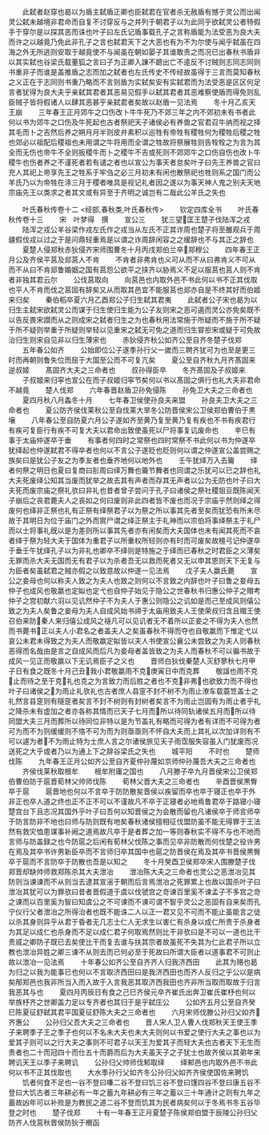 <!-- { "loadSidebar": true } -->
　　此弑者赵穿也曷以为盾主弑盾正卿也臣弑君在官者杀无赦盾有憾于灵公而出闻灵公弑未越境非君命而自复不讨穿反与之并列于朝君子以为此同乎欲弑灵公者特假手于穿尔是以探其恶而诛也叶子曰左氏记盾事载孔子之言称盾能为法受恶为良大夫而许之以越竟乃免此非孔子之言也弑君天下之大恶也有为不为尔使与闻乎弑虽在四海之外无所逃则安取于越竟使不与闻虽在朝如晏子其谁敢责之而况已出春秋书盾非以其实弑也谷梁氏载董狐之言曰子为正卿入諌不聼出亡不逺反不讨贼则志同志同则书重非子而谁是盖推盾之志而加之弑者也左氏传史不传经故虽得于三言而莫知春秋之义正在于志同则书重乃略而不言则盾为实弑矣安有实弑君而为法受恶是区区何足言者犹得为良大夫乎亲弑其君者其恶易见假手以弑其君者其恶难察使盾而得免则乱臣贼子皆将假诸人以肆其恶甚乎亲弑君者矣故以赵盾一见法焉
　　冬十月乙亥天王崩
　　三年春王正月郊牛之口伤改卜牛牛死乃不郊三年之内不郊初未有书者此何以书为郊牛之口伤及牛死起也古者祭祀天子诸侯必有养兽之官君召牛纳而视之择其毛而卜之吉然后养之朔月月半则皮弁素积以巡牲有帝牲有稷牲何为稷牲后稷之牲也郊必以祖配后稷祖也未用谓之牛将用而全谓之牲故将祭展牲则告牷牷之为言为其全而无伤也帝牛不全则扳稷牛而卜之稷牛不吉或死则不郊郊牛之口伤自伤也改卜牛稷牛也伤者养之不谨死者若有谴之者也以宣公为事天者怠矣叶子曰先王养兽之官曰充人其祀上帝享先王之牲系于牢刍之必三月初未有闲也散祭祀也牲则系之国门而公羊氏乃以为帝牲在涤三月于稷者唯具是视记礼者因之遂以为事天神人鬼之别夫天地宗庙先王以类求之者其文或有异至于齐明之诚岂有二哉此公羊氏之失也

　　叶氏春秋传卷十二
<经部,春秋类,叶氏春秋传>
　　钦定四库全书
　　叶氏春秋传卷十三
　　宋　叶梦得　撰
　　宣公三
　　犹三望匡王楚子伐陆浑之戎
　　陆浑之戎公羊谷梁作戎左氏作之戎当从左氏不正其诈周也楚子将至雒观兵于周疆假伐戎以过之于是问鼎轻重焉是以谓之诈周辞闲容之之缓辞也不与其正之辞也
　　夏楚人侵郑秋赤狄侵齐宋师围曹冬十月丙戌郑伯兰卒郑穆公
　　四年春王正月公及齐侯平莒及郯莒人不肯
　　不肯者非弗肯也义可从而不从曰弗肯义不可从而不从曰不肯郯鲁婚姻之国有莒怨公欲平之挟齐以胁焉义不足以服莒也莒人则不肯者非独其君云尔
　　公伐莒取向
　　向莒邑也内取外邑不书此何以书不正其伐取也平人不肯而伐之莒固有辞矣又从而取其邑宜不能服莒也郯亦自是不终其好而伯姬来归矣
　　秦伯稻卒夏六月乙酉郑公子归生弑其君夷
　　此弑者公子宋也曷为以归生主弑宋欲弑灵公而谋于归生使归生能为公子友则宋之恶可遏而灵公亦免矣既不以告反畏宋譛而从之则成宋之弑者归生之为也春秋用法常施于所疑而不施于所不疑于所不疑则举重于所疑则举轻以见重宋之弑无可免之道而归生甞拒宋或疑于可免故治归生则宋自见非以归生薄宋也
　　赤狄侵齐秋公如齐公至自齐冬楚子伐郑
　　五年春公如齐
　　公始即位公子遂季孙行父一嵗而三聘齐犹可为也至是更三时而再朝则鲁失位而屈于大国至公而不可复亢矣
　　夏公至自齐秋九月齐髙固来逆叔姬
　　髙固齐大夫之三命者也
　　叔孙得臣卒
　　冬齐髙固及子叔姬来
　　子叔姬来归寜也宣公在而子叔姬归寜节矣何以书以髙固之俱行也礼大夫非君命不越竟
　　楚人伐郑
　　六年春晋赵盾卫孙免侵陈
　　孙免卫大夫之三命者也
　　夏四月秋八月螽冬十月
　　七年春卫侯使孙良夫来盟
　　孙良夫卫大夫之三命者也
　　夏公防齐侯伐莱秋公至自伐莱大旱冬公防晋侯宋公卫侯郑伯曹伯于黒壌
　　八年春公至自防夏六月公子遂如齐至黄乃复至黄乃复有疾也不书有疾君行有疾可复臣行有疾不可复大夫以君命出致使虽死以尸将事复讥废命也
　　辛巳有事于太庙仲遂卒于垂
　　有事者何四时之常祭也四时常祭不书此何以书为仲遂卒犹绎起也仲遂弑君不得卒者也何以不言公子遂贬也贬则何以谓之仲遂宣公盖尝赐之族矣曰是犹公子友之为季友者也垂齐地何以地外也
　　壬午犹绎万入去籥
　　绎者何祭之明日也夏曰复商曰肜周曰绎万舞也籥节舞者也同谓之乐犹可以已之辞也礼大夫死废绎公知其当废而犹举之故去其有声者而存其无声者以公为无防也叶子曰大夫死而废宗庙之祭礼欤曰非礼也昔者曾子尝问于孔子曰诸侯之祭社稷爼豆既陈闻天子崩后之丧君薨夫人之丧如之何曰废则非此四者皆不废也而况于宗庙乎然则绎之得废何也绎非正祭也礼有正祭有绎祭君子以为祭之所以事其先者至矣而犹恐有所未尽故于其明日为位于庙门之外而賔尸谓之绎正祭主于礼神而以宗伯将事绎祭主于礼尸而以士将事礼旣以是为差则所以事其先者亦有闲矣而大夫国体也未有闻其死而不哀者绎于祭为轻大夫于国体为重君子以所重权所轻则亦有时而可废矣故檀弓记仲遂卒于垂壬午犹绎孔子以为非礼也卿卒不绎则是特施之于绎而已春秋之时君臣之义薄矣无罪而杀大夫无国而无有君子以为杀者吾无以救而死者又无以申其恩则天下无复与为臣者矣虽弑君之贼亦假之以致意故以仲遂一见法焉
　　戊子夫人嬴氏薨
　　宣公之妾母也何以称夫人致之为夫人也致之则何以不言致之内辞也叶子曰鲁之妾母五仲子也成风也敬嬴也定姒也定弋也自仲子始见于隐公之世春秋书归惠公仲子之赗考仲子之宫初献六羽以见讥然仲子不为夫人于惠公则隐公之讥如是而己至成风则僖公致之为夫人矣鲁之妾母为夫人自成风始书禘于太庙用致夫人王使荣叔归含且赗王使召伯来防秦人来归僖公成风之襚凡可以见讥者无不着所以正妾之不得为夫人也然而书薨书正以夫人小君名之者盖夫人之矣虽春秋不得而夺也自敬嬴而下惟定弋以哀公未君未得致之为夫人而敬嬴定姒皆以夫人书使宣公襄公未尝致之为夫人则春秋恶得而名哉由是言之自成风而后凡为妾母者盖皆致之为夫人而春秋不可以徧书故于成风一见正而敬嬴以下无讥焉臣子之义也
　　晋师白狄伐秦楚人灭舒蓼秋七月甲子日有食之既冬十月己丑我小君敬嬴雨不克庚寅日中而克葬
　　敬諡也雨不克止而待之至于克礼也克之为言致力而后胜之者也不克非弗也欲致力而不得也叶子曰诸侯之为雨止礼欤礼也古者庶人县窆不封不树不为雨止潦车载蓑笠盖士之礼然言县窆则有隧窆者矣言不封不树则有封树者矣言不为雨止岂固有为雨止者乎礼之降杀未有虚加之者亦各称其情而已天子七月而所以待同轨诸侯五月而所以待同盟大夫三月而葬所以待同位非特以是为节盖礼有略而可得为者有详而不可得为者可为而不为则缓缓则不恪不可为而为则亟亟则不怀自大夫而上其礼以次加详则有不可以遽为者不为雨止特为士庶人言之尔诸侯旅见天子雨霑服失容虽入门犹废而况送死之大乎或者乃以为通上下之辞谷梁氏之失也
　　城平阳
　　不时也
　　楚师伐陈
　　九年春王正月公如齐公至自齐夏仲孙蔑如京师仲孙蔑吾大夫之三命者也
　　齐侯伐莱秋取根牟
　　根牟附庸之国也
　　八月滕子卒九月晋侯宋公卫侯郑伯曹伯防于扈晋荀林父帅师伐陈
　　荀林父晋大夫之三命者也
　　辛酉晋侯黒臀卒于扈
　　扈晋地也何以不言卒于防防散矣晋侯以疾留而卒也卒于寝正也卒于外非正也卒人道之终也正不正不可以不谨故凡不卒于正寝者必地焉鲁君卒于路寝小寝楚宫台下且志况其国外乎叶子曰吾何以知晋侯之为会散而留也凡诸侯卒于师言师卒于防言防非不地也曰师与防则既有地矣春秋诸侯擅相征伐盟防虽不能无得罪于王法然有救灾恤患谋事补阙之道焉故凡卒于是者葬之加一等则春秋实不得不与也不地而言师与防盖録之也今防扈之后闲有荀林父伐陈之事而见卒非防散而何伐楚之役许男在焉及其卒书许男新臣卒而不言师归卒其国中也扈之防晋侯在焉及其卒书晋侯黒臀卒于扈而不言防卒于防散也吾是以知之
　　冬十月癸酉卫侯郑卒宋人围滕楚子伐郑晋却缺帅师救郑陈杀其大夫泄冶
　　泄冶陈大夫之三命者也灵公之恶泄冶见其防则当谏谏而不从则当去逮其宣滛于朝而后言焉泄冶之死罪累上也故以国杀叶子曰泄冶其犹可以为罪欤曰昔者晋假道于虞以伐虢宫之竒谏百里奚不谏孟子不多宫之竒之谏而以百里奚为智曰知虞公之不可谏而不谏可谓不智乎灵公之恶固有自来矣而孔宁仪行父者泄冶之所得治者也既不能诛二人以正一君又见不可而不能止虽能言之徒以杀其身则异乎从君于昏者无几志士仁人无求生以害仁有杀身以成仁所贵于杀身者为其足以成仁也杀身而不足以成仁君子何取焉然则比干非欤曰是不可以一道也比干贵戚之卿防子既已去矣使比干而复去谁与扶其宗者故虽死不失其为仁此君子所以立教也泄冶异姓之卿三谏不从则去而已何必至于死故曰所谓大臣者以道事君不可则止故以泄冶一见法焉
　　十年春公如齐公至自齐齐人归我济西田
　　此其为赂也曷为归之以我为能事已也何以不言取济西田曰是我济西田也而齐人反归之乎公以是病矣邴郑邑也我非所当入而入故于入言我恶其取济西我田也齐非所当取而取故于归言我恶其与也
　　夏四月丙辰日有食之己巳齐侯元卒齐崔氏出奔卫崔氏崔杼也何以举族杼齐之世卿盖力足以专齐者也其归于是乎弑庄公
　　公如齐五月公至自齐癸巳陈夏征舒弑其君平国夏征舒陈大夫之三命者也
　　六月宋师伐滕公孙归父如齐齐惠公
　　公孙归父吾大夫之三命者也
　　晋人宋人卫人曹人伐郑秋天王使王季子来聘季子王之季子也何以不名未大夫也未大夫则何以书爱之使行大夫之事也以为爱其子则可以之行大夫之事则不可君子以天王为爱其子而轻大夫也古者天下无生而贵者也二十而冠四十而仕五十而爵而后为大夫虽天子之子犹士也故齐侯以其弟年来聘讥天王以季子来聘讥
　　公孙归父帅师伐邾取绎
　　绎邾邑也内取外邑不书此何以书不正其伐取也
　　大水季孙行父如齐冬公孙归父如齐齐侯使国佐来聘饥
　　饥者何食不足也一谷不登曰嗛二谷不登曰饥三谷不登曰馑四谷不登曰康五谷不登曰大饥古者三年耕必有一年之蓄九年耕必有三年之蓄以三十年通计之则有九年之蓄故凶年可以补败是为教民之道二谷不登而饥其为民者病矣何以于冬焉书冬五谷毕登之时也
　　楚子伐郑
　　十有一年春王正月夏楚子陈侯郑伯盟于辰陵公孙归父防齐人伐莒秋晋侯防狄于櫕函
